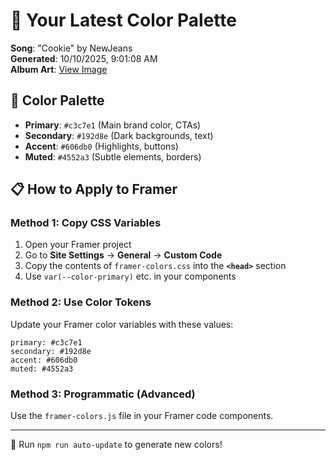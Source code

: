 # 🎨 Your Latest Color Palette

**Song**: "Cookie" by NewJeans  
**Generated**: 10/10/2025, 9:01:08 AM  
**Album Art**: [View Image](https://lastfm.freetls.fastly.net/i/u/300x300/6b11d36a21405b894d8b198e225edc09.png)

## 🎨 Color Palette
- **Primary**: `#c3c7e1` (Main brand color, CTAs)
- **Secondary**: `#192d8e` (Dark backgrounds, text)  
- **Accent**: `#606db0` (Highlights, buttons)
- **Muted**: `#4552a3` (Subtle elements, borders)

## 📋 How to Apply to Framer

### Method 1: Copy CSS Variables
1. Open your Framer project
2. Go to **Site Settings** → **General** → **Custom Code**
3. Copy the contents of `framer-colors.css` into the **`<head>`** section
4. Use `var(--color-primary)` etc. in your components

### Method 2: Use Color Tokens
Update your Framer color variables with these values:
```
primary: #c3c7e1
secondary: #192d8e
accent: #606db0
muted: #4552a3
```

### Method 3: Programmatic (Advanced)
Use the `framer-colors.js` file in your Framer code components.

---
🔄 Run `npm run auto-update` to generate new colors!